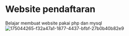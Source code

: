 # Website pendaftaran
Belajar membuat website pakai php dan mysql
![175044265-f32a47a1-1877-4437-bfbf-27b0b40b82e9](https://user-images.githubusercontent.com/68812212/175763533-116c8fe7-a2a9-48a2-8e1d-3d1507395914.png)
